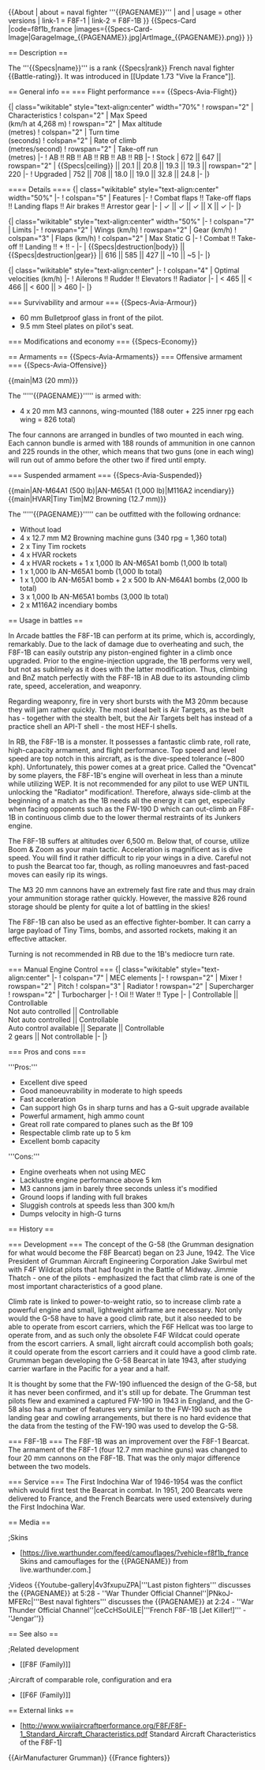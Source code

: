 {{About
| about = naval fighter '''{{PAGENAME}}'''
| and
| usage = other versions
| link-1 = F8F-1
| link-2 = F8F-1B
}}
{{Specs-Card
|code=f8f1b_france
|images={{Specs-Card-Image|GarageImage_{{PAGENAME}}.jpg|ArtImage_{{PAGENAME}}.png}}
}}

== Description ==
<!-- ''In the description, the first part should be about the history of and the creation and combat usage of the aircraft, as well as its key features. In the second part, tell the reader about the aircraft in the game. Insert a screenshot of the vehicle, so that if the novice player does not remember the vehicle by name, he will immediately understand what kind of vehicle the article is talking about.'' -->
The '''{{Specs|name}}''' is a rank {{Specs|rank}} French naval fighter {{Battle-rating}}. It was introduced in [[Update 1.73 "Vive la France"]].

== General info ==
=== Flight performance ===
{{Specs-Avia-Flight}}
<!-- ''Describe how the aircraft behaves in the air. Speed, manoeuvrability, acceleration and allowable loads - these are the most important characteristics of the vehicle.'' -->

{| class="wikitable" style="text-align:center" width="70%"
! rowspan="2" | Characteristics
! colspan="2" | Max Speed<br>(km/h at 4,268 m)
! rowspan="2" | Max altitude<br>(metres)
! colspan="2" | Turn time<br>(seconds)
! colspan="2" | Rate of climb<br>(metres/second)
! rowspan="2" | Take-off run<br>(metres)
|-
! AB !! RB !! AB !! RB !! AB !! RB
|-
! Stock
| 672 || 647 || rowspan="2" | {{Specs|ceiling}} || 20.1 || 20.8 || 19.3 || 19.3 || rowspan="2" | 220
|-
! Upgraded
| 752 || 708 || 18.0 || 19.0 || 32.8 || 24.8
|-
|}

==== Details ====
{| class="wikitable" style="text-align:center" width="50%"
|-
! colspan="5" | Features
|-
! Combat flaps !! Take-off flaps !! Landing flaps !! Air brakes !! Arrestor gear
|-
| ✓ || ✓ || ✓ || X || ✓     <!-- ✓ -->
|-
|}

{| class="wikitable" style="text-align:center" width="50%"
|-
! colspan="7" | Limits
|-
! rowspan="2" | Wings (km/h)
! rowspan="2" | Gear (km/h)
! colspan="3" | Flaps (km/h)
! colspan="2" | Max Static G
|-
! Combat !! Take-off !! Landing !! + !! -
|-
| {{Specs|destruction|body}} || {{Specs|destruction|gear}} || 616 || 585 || 427 || ~10 || ~5
|-
|}

{| class="wikitable" style="text-align:center"
|-
! colspan="4" | Optimal velocities (km/h)
|-
! Ailerons !! Rudder !! Elevators !! Radiator
|-
| < 465 || < 466 || < 600 || > 460
|-
|}

=== Survivability and armour ===
{{Specs-Avia-Armour}}
<!-- ''Examine the survivability of the aircraft. Note how vulnerable the structure is and how secure the pilot is, whether the fuel tanks are armoured, etc. Describe the armour, if there is any, and also mention the vulnerability of other critical aircraft systems.'' -->

* 60 mm Bulletproof glass in front of the pilot.
* 9.5 mm Steel plates on pilot's seat.

=== Modifications and economy ===
{{Specs-Economy}}

== Armaments ==
{{Specs-Avia-Armaments}}
=== Offensive armament ===
{{Specs-Avia-Offensive}}
<!-- ''Describe the offensive armament of the aircraft, if any. Describe how effective the cannons and machine guns are in a battle, and also what belts or drums are better to use. If there is no offensive weaponry, delete this subsection.'' -->
{{main|M3 (20 mm)}}

The '''''{{PAGENAME}}''''' is armed with:

* 4 x 20 mm M3 cannons, wing-mounted (188 outer + 225 inner rpg each wing = 826 total)

The four cannons are arranged in bundles of two mounted in each wing. Each cannon bundle is armed with 188 rounds of ammunition in one cannon and 225 rounds in the other, which means that two guns (one in each wing) will run out of ammo before the other two if fired until empty.

=== Suspended armament ===
{{Specs-Avia-Suspended}}
<!-- ''Describe the aircraft's suspended armament: additional cannons under the wings, bombs, rockets and torpedoes. This section is especially important for bombers and attackers. If there is no suspended weaponry remove this subsection.'' -->
{{main|AN-M64A1 (500 lb)|AN-M65A1 (1,000 lb)|M116A2 incendiary}}
{{main|HVAR|Tiny Tim|M2 Browning (12.7 mm)}}

The '''''{{PAGENAME}}''''' can be outfitted with the following ordnance:

* Without load
* 4 x 12.7 mm M2 Browning machine guns (340 rpg = 1,360 total)
* 2 x Tiny Tim rockets
* 4 x HVAR rockets
* 4 x HVAR rockets + 1 x 1,000 lb AN-M65A1 bomb (1,000 lb total)
* 1 x 1,000 lb AN-M65A1 bomb (1,000 lb total)
* 1 x 1,000 lb AN-M65A1 bomb + 2 x 500 lb AN-M64A1 bombs (2,000 lb total)
* 3 x 1,000 lb AN-M65A1 bombs (3,000 lb total)
* 2 x M116A2 incendiary bombs

== Usage in battles ==
<!-- ''Describe the tactics of playing in the aircraft, the features of using aircraft in a team and advice on tactics. Refrain from creating a "guide" - do not impose a single point of view, but instead, give the reader food for thought. Examine the most dangerous enemies and give recommendations on fighting them. If necessary, note the specifics of the game in different modes (AB, RB, SB).'' -->
In Arcade battles the F8F-1B can perform at its prime, which is, accordingly, remarkably. Due to the lack of damage due to overheating and such, the F8F-1B can easily outstrip any piston-engined fighter in a climb once upgraded. Prior to the engine-injection upgrade, the 1B performs very well, but not as sublimely as it does with the latter modification. Thus, climbing and BnZ match perfectly with the F8F-1B in AB due to its astounding climb rate, speed, acceleration, and weaponry.

Regarding weaponry, fire in very short bursts with the M3 20mm because they will jam rather quickly. The most ideal belt is Air Targets, as the belt has - together with the stealth belt, but the Air Targets belt has instead of a practice shell an API-T shell - the most HEF-I shells.

In RB, the F8F-1B is a monster. It possesses a fantastic climb rate, roll rate, high-capacity armament, and flight performance. Top speed and level speed are top notch in this aircraft, as is the dive-speed tolerance (~800 kph). Unfortunately, this power comes at a great price. Called the "Ovencat" by some players, the F8F-1B's engine will overheat in less than a minute while utilizing WEP. It is not recommended for any pilot to use WEP UNTIL unlocking the "Radiator" modification!. Therefore, always side-climb at the beginning of a match as the 1B needs all the energy it can get, especially when facing opponents such as the FW-190 D which can out-climb an F8F-1B in continuous climb due to the lower thermal restraints of its Junkers engine.

The F8F-1B suffers at altitudes over 6,500 m. Below that, of course, utilize Boom & Zoom as your main tactic. Acceleration is magnificent as is dive speed. You will find it rather difficult to rip your wings in a dive. Careful not to push the Bearcat too far, though, as rolling manoeuvres and fast-paced moves can easily rip its wings.

The M3 20 mm cannons have an extremely fast fire rate and thus may drain your ammunition storage rather quickly. However, the massive 826 round storage should be plenty for quite a lot of battling in the skies!

The F8F-1B can also be used as an effective fighter-bomber. It can carry a large payload of Tiny Tims, bombs, and assorted rockets, making it an effective attacker.

Turning is not recommended in RB due to the 1B's mediocre turn rate.

=== Manual Engine Control ===
{| class="wikitable" style="text-align:center"
|-
! colspan="7" | MEC elements
|-
! rowspan="2" | Mixer
! rowspan="2" | Pitch
! colspan="3" | Radiator
! rowspan="2" | Supercharger
! rowspan="2" | Turbocharger
|-
! Oil !! Water !! Type
|-
| Controllable || Controllable<br>Not auto controlled || Controllable<br>Not auto controlled || Controllable<br>Auto control available || Separate || Controllable<br>2 gears || Not controllable
|-
|}

=== Pros and cons ===
<!-- ''Summarise and briefly evaluate the vehicle in terms of its characteristics and combat effectiveness. Mark its pros and cons in the bulleted list. Try not to use more than 6 points for each of the characteristics. Avoid using categorical definitions such as "bad", "good" and the like - use substitutions with softer forms such as "inadequate" and "effective".'' -->

'''Pros:'''

* Excellent dive speed
* Good manoeuvrability in moderate to high speeds
* Fast acceleration
* Can support high Gs in sharp turns and has a G-suit upgrade available
* Powerful armament, high ammo count
* Great roll rate compared to planes such as the Bf 109
* Respectable climb rate up to 5 km
* Excellent bomb capacity

'''Cons:'''

* Engine overheats when not using MEC
* Lacklustre engine performance above 5 km
* M3 cannons jam in barely three seconds unless it's modified
* Ground loops if landing with full brakes
* Sluggish controls at speeds less than 300 km/h
* Dumps velocity in high-G turns

== History ==
<!-- ''Describe the history of the creation and combat usage of the aircraft in more detail than in the introduction. If the historical reference turns out to be too long, take it to a separate article, taking a link to the article about the vehicle and adding a block "/History" (example: <nowiki>https://wiki.warthunder.com/(Vehicle-name)/History</nowiki>) and add a link to it here using the <code>main</code> template. Be sure to reference text and sources by using <code><nowiki><ref></ref></nowiki></code>, as well as adding them at the end of the article with <code><nowiki><references /></nowiki></code>. This section may also include the vehicle's dev blog entry (if applicable) and the in-game encyclopedia description (under <code><nowiki>=== In-game description ===</nowiki></code>, also if applicable).'' -->

=== Development ===
The concept of the G-58 (the Grumman designation for what would become the F8F Bearcat) began on 23 June, 1942. The Vice President of Grumman Aircraft Engineering Corporation Jake Swirbul met with F4F Wildcat pilots that had fought in the Battle of Midway. Jimmie Thatch - one of the pilots - emphasized the fact that climb rate is one of the most important characteristics of a good plane.

Climb rate is linked to power-to-weight ratio, so to increase climb rate a powerful engine and small, lightweight airframe are necessary. Not only would the G-58 have to have a good climb rate, but it also needed to be able to operate from escort carriers, which the F6F Hellcat was too large to operate from, and as such only the obsolete F4F Wildcat could operate from the escort carriers. A small, light aircraft could accomplish both goals; it could operate from the escort carriers and it could have a good climb rate. Grumman began developing the G-58 Bearcat in late 1943, after studying carrier warfare in the Pacific for a year and a half.

It is thought by some that the FW-190 influenced the design of the G-58, but it has never been confirmed, and it's still up for debate. The Grumman test pilots flew and examined a captured FW-190 in 1943 in England, and the G-58 also has a number of features very similar to the FW-190 such as the landing gear and cowling arrangements, but there is no hard evidence that the data from the testing of the FW-190 was used to develop the G-58.

=== F8F-1B ===
The F8F-1B was an improvement over the F8F-1 Bearcat. The armament of the F8F-1 (four 12.7 mm machine guns) was changed to four 20 mm cannons on the F8F-1B. That was the only major difference between the two models.

=== Service ===
The First Indochina War of 1946-1954 was the conflict which would first test the Bearcat in combat. In 1951, 200 Bearcats were delivered to France, and the French Bearcats were used extensively during the First Indochina War.

== Media ==
<!-- ''Excellent additions to the article would be video guides, screenshots from the game, and photos.'' -->

;Skins

* [https://live.warthunder.com/feed/camouflages/?vehicle=f8f1b_france Skins and camouflages for the {{PAGENAME}} from live.warthunder.com.]

;Videos
{{Youtube-gallery|4v3fxupuZPA|'''Last piston fighters''' discusses the {{PAGENAME}} at 5:28 - ''War Thunder Official Channel''|PNkoJ-MFERc|'''Best naval fighters''' discusses the {{PAGENAME}} at 2:24 - ''War Thunder Official Channel''|ceCcHSoUiLE|'''French F8F-1B [Jet Killer!]''' - ''Jengar''}}

== See also ==
<!-- ''Links to the articles on the War Thunder Wiki that you think will be useful for the reader, for example:''
* ''reference to the series of the aircraft;''
* ''links to approximate analogues of other nations and research trees.'' -->

;Related development

* [[F8F (Family)]]

;Aircraft of comparable role, configuration and era

* [[F6F (Family)]]

== External links ==
<!-- ''Paste links to sources and external resources, such as:''
* ''topic on the official game forum;''
* ''other literature.'' -->

* [http://www.wwiiaircraftperformance.org/F8F/F8F-1_Standard_Aircraft_Characteristics.pdf Standard Aircraft Characteristics of the F8F-1]

{{AirManufacturer Grumman}}
{{France fighters}}